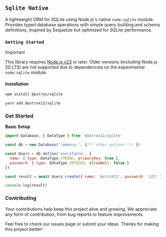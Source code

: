 ## `Sqlite Native`

A lightweight ORM for SQLite using Node.js's native `node:sqlite` module. Provides typed database operations with simple query building and schema definitions, inspired by Sequelize but optimized for SQLite performance.

### `Getting Started`

> [!Important]
> This library requires [Node.js v23](https://nodejs.org/en/blog/release/v23.10.0) or later. Older versions (including Node.js 20 LTS) are not supported due to dependencies on the experimental `node:sqlite` module.

#### Installation

```bash
npm install @astrox/sqlite
```

```bash
yarn add @astrox11/sqlite
```

### Get Started

**Basic Setup**

```javascript
import Database, { DataType } from '@astrox11/sqlite'

const db = new Database(':memory:', {/** other options **/ })

const Users = db.define('usersTable', {
  name: { type: DataType.STRING, primaryKey: true },
  password: { type: DataType.INTEGER, allowNull: false }
})

const result = await Users.create({ name: 'AstroX11', password: '123' })

console.log(result)
```

### Contributing

Your contributions help keep this project alive and growing. We appreciate any form of contribution, from bug reports to feature improvements.

Feel free to check our issues page or submit your ideas. Thanks for making this project better!
